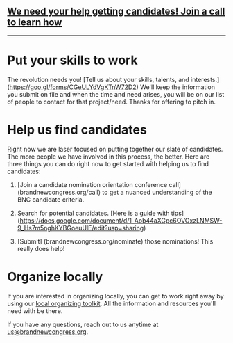 ## [We need your help getting candidates! Join a call to learn how](/call)

------

# Put your skills to work

The revolution needs you! [Tell us about your skills, talents, and interests.] (https://goo.gl/forms/CGeULYdVgKTnW72D2) We'll keep the information you submit on file and when the time and need arises, you will be on our list of people to contact for that project/need. Thanks for offering to pitch in.

# Help us find candidates
Right now we are laser focused on putting together our slate of candidates. The more people we have involved in this process, the better. Here are three things you can do right now to get started with helping us to find candidates:

1. [Join a candidate nomination orientation conference call] (brandnewcongress.org/call) to get a nuanced understanding of the BNC candidate criteria.

2. Search for potential candidates. [Here is a guide with tips] (https://docs.google.com/document/d/1_Aob44aXGpc6OVOxzLNMSW-9_Hs7m5nghKYBGoeuUlE/edit?usp=sharing)

3. [Submit] (brandnewcongress.org/nominate) those nominations! This really does help!

# Organize locally 

If you are interested in organizing locally, you can get to work right away by using our [local organizing toolkit](/work). All the information and resources you'll need with be there.

If you have any questions, reach out to us anytime at [us@brandnewcongress.org](mailto:us@brandnewcongress.org).
